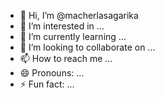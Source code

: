 - 👋 Hi, I’m @macherlasagarika
- 👀 I’m interested in ...
- 🌱 I’m currently learning ...
- 💞️ I’m looking to collaborate on ...
- 📫 How to reach me ...
- 😄 Pronouns: ...
- ⚡ Fun fact: ...

<!---
macherlasagarika/macherlasagarika is a ✨ special ✨ repository because its `README.md` (this file) appears on your GitHub profile.
You can click the Preview link to take a look at your changes.
--->
